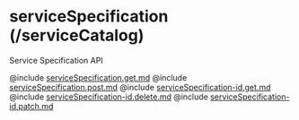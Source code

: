 <!--
    ATTENTION: This file was generated via gradle!
               Do NOT manually edit this file! Any such changes will be overwritten!
-->

# serviceSpecification (/serviceCatalog)

Service Specification API

@include [serviceSpecification.get.md](serviceSpecification.get.md)
@include [serviceSpecification.post.md](serviceSpecification.post.md)
@include [serviceSpecification-id.get.md](serviceSpecification-id.get.md)
@include [serviceSpecification-id.delete.md](serviceSpecification-id.delete.md)
@include [serviceSpecification-id.patch.md](serviceSpecification-id.patch.md)
